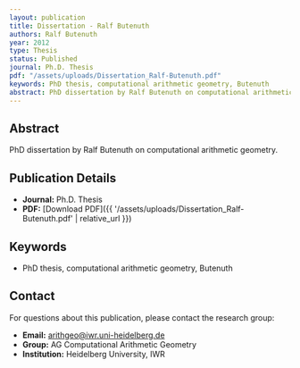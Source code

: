 ```yaml
---
layout: publication
title: Dissertation - Ralf Butenuth
authors: Ralf Butenuth
year: 2012
type: Thesis
status: Published
journal: Ph.D. Thesis
pdf: "/assets/uploads/Dissertation_Ralf-Butenuth.pdf"
keywords: PhD thesis, computational arithmetic geometry, Butenuth
abstract: PhD dissertation by Ralf Butenuth on computational arithmetic geometry.
---
```

## Abstract

PhD dissertation by Ralf Butenuth on computational arithmetic geometry.

## Publication Details

- **Journal:** Ph.D. Thesis
- **PDF:** [Download PDF]({{ \'/assets/uploads/Dissertation_Ralf-Butenuth.pdf\' | relative_url }})

## Keywords

- PhD thesis, computational arithmetic geometry, Butenuth


## Contact

For questions about this publication, please contact the research group:
- **Email:** arithgeo@iwr.uni-heidelberg.de
- **Group:** AG Computational Arithmetic Geometry
- **Institution:** Heidelberg University, IWR